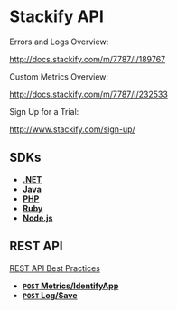 # Stackify API

Errors and Logs Overview:

http://docs.stackify.com/m/7787/l/189767

Custom Metrics Overview:

http://docs.stackify.com/m/7787/l/232533

Sign Up for a Trial:

http://www.stackify.com/sign-up/

## SDKs

- **[.NET](sdks/DotNet.md)**
- **[Java](sdks/Java.md)**
- **[PHP](sdks/PHP.md)**
- **[Ruby](sdks/Ruby.md)**
- **[Node.js](sdks/Node.md)**

## REST API

[REST API Best Practices](endpoints/BestPractices.md)

- **[<code>POST</code> Metrics/IdentifyApp](endpoints/POST_Metrics_IdentifyApp.md)**
- **[<code>POST</code> Log/Save](endpoints/POST_Log_Save.md)**


